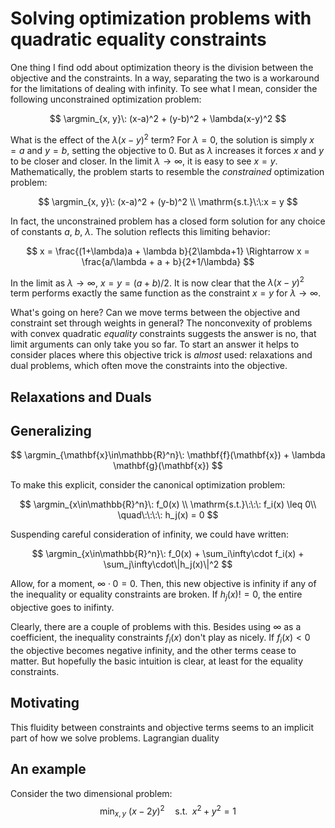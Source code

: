 # Solving optimization problems with quadratic equality constraints
One thing I find odd about optimization theory is the division between the objective and the constraints. In a way, separating the two is a workaround for the limitations of dealing with infinity. To see what I mean, consider the following unconstrained optimization problem:

$$
\argmin_{x, y}\: (x-a)^2 + (y-b)^2 + \lambda(x-y)^2
$$

What is the effect of the $\lambda (x-y)^2$ term? For $\lambda=0$, the solution is simply $x=a$ and $y=b$, setting the objective to 0. But as $\lambda$ increases it forces $x$ and $y$ to be closer and closer. In the limit $\lambda\rightarrow\infty$, it is easy to see $x=y$. Mathematically, the problem starts to resemble the *constrained* optimization problem:

$$
\argmin_{x, y}\: (x-a)^2 + (y-b)^2 \\
\mathrm{s.t.}\:\:x = y
$$

In fact, the unconstrained problem has a closed form solution for any choice of constants $a$, $b$, $\lambda$. The solution reflects this limiting behavior:

$$
x = \frac{(1+\lambda)a + \lambda b}{2\lambda+1} \Rightarrow x = \frac{a/\lambda + a + b}{2+1/\lambda}
$$

In the limit as $\lambda\rightarrow\infty$, $x = y = (a+b)/2$. It is now clear that the $\lambda(x-y)^2$ term performs exactly the same function as the constraint $x=y$ for $\lambda\rightarrow\infty$.

What's going on here? Can we move terms between the objective and constraint set through weights in general? The nonconvexity of problems with convex quadratic *equality* constraints suggests the answer is no, that limit arguments can only take you so far. To start an answer it helps to consider places where this objective trick is *almost* used: relaxations and dual problems, which often move the constraints into the objective.

## Relaxations and Duals






## Generalizing
$$
\argmin_{\mathbf{x}\in\mathbb{R}^n}\: \mathbf{f}(\mathbf{x}) + \lambda \mathbf{g}(\mathbf{x})
$$

To make this explicit, consider the canonical optimization problem:

$$
\argmin_{x\in\mathbb{R}^n}\: f_0(x) \\
\mathrm{s.t.}\:\:\: f_i(x) \leq 0\\
\quad\:\:\:\: h_j(x) = 0
$$

Suspending careful consideration of infinity, we could have written:

$$
\argmin_{x\in\mathbb{R}^n}\: f_0(x) + \sum_i\infty\cdot f_i(x) + \sum_j\infty\cdot\|h_j(x)\|^2
$$

Allow, for a moment, $\infty\cdot0 = 0$. Then, this new objective is infinity if any of the inequality or equality constraints are broken. If $h_j(x) != 0$, the entire objective goes to inifinty.

Clearly, there are a couple of problems with this. Besides using $\infty$ as a coefficient, the inequality constraints $f_i(x)$ don't play as nicely. If $f_i(x)<0$ the objective becomes negative infinity, and the other terms cease to matter. But hopefully the basic intuition is clear, at least for the equality constraints.

## Motivating

This fluidity between constraints and objective terms seems to an implicit part of how we solve problems. Lagrangian duality

## An example
Consider the two dimensional problem:
$$
\min_{x,y}\:(x-2y)^2 \quad\mathrm{s.t.}\:\; x^2 + y^2 = 1
$$
